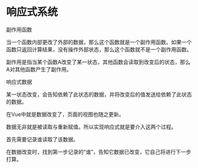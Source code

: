 # 响应式系统

副作用函数

当一个函数内部更改了外部的数据，那么这个函数就是一个副作用函数。如果一个函数只返回计算结果，没有操作外部状态，那么这个函数就不是一个副作用函数。

副作用是指当某个函数A改变了某一状态，其他函数会读取到改变后的状态，那么A对其他函数产生了副作用。

响应式数据

某一状态改变，会告知依赖了此状态的数据，并将改变后的值发送给依赖了此状态的数据。

在Vue中就是数据改变了，页面的视图也随之更新。

数据无非就是被读取与重新赋值。所以实现响应式就是要介入这两个过程。

首先需要记录谁读取了该数据。

在数据改变时，找到第一步记录的“谁”，告知它数据已改变，它自己将进行下一步打算。